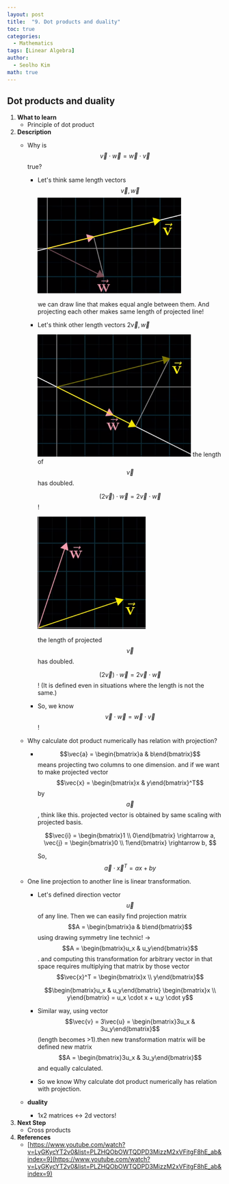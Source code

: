 ```yaml
---
layout: post
title:  "9. Dot products and duality"
toc: true
categories: 
  - Mathematics
tags: [Linear Algebra]
author:
  - Seolho Kim
math: true
---
```

## Dot products and duality

1. **What to learn**
    - Principle of dot product
2. **Description**
    - Why is $$\vec{v} \cdot \vec{w} = \vec{w} \cdot \vec{v}$$ true?
        - Let's think same length vectors $$\vec{v},\vec{w}$$
            ![linear_algebra_1.PNG](/assets/img/linear_algebra_1.PNG)

            we can draw line that makes equal angle between them. And projecting each other makes same length of projected line!

        - Let's think other length vectors $2\vec{v},\vec{w}$

            ![linear_algebra_2.PNG](/assets/img/linear_algebra_2.PNG)
            the length of $$\vec{v}$$  has doubled.

            $$(2\vec{v})\cdot\vec{w} = 2 \vec{v}\cdot\vec{w}$$! 

            ![linear_algebra_3.PNG](/assets/img/linear_algebra_3.PNG)

            the length of projected $$\vec{v}$$ has doubled.

            $$(2\vec{v})\cdot\vec{w} = 2 \vec{v}\cdot\vec{w}$$! (It is defined even in situations where the length is not the same.)

        - So, we know $$\vec{v} \cdot \vec{w} = \vec{w} \cdot \vec{v}$$!
    - Why calculate dot product numerically has relation with projection?
        - $$\vec{a} = \begin{bmatrix}a & b\end{bmatrix}$$ means projecting two columns to one dimension. and if we want to make projected vector $$\vec{x} = \begin{bmatrix}x & y\end{bmatrix}^T$$by $$\vec{a}$$, think like this. projected vector is obtained by same scaling with projected basis.

            $$\vec{i} = \begin{bmatrix}1 \\ 0\end{bmatrix} \rightarrow a, \vec{j} = \begin{bmatrix}0 \\ 1\end{bmatrix} \rightarrow b, $$

             So, $$\vec{a}\cdot\vec{x}^T = ax+by$$

    - One line projection to another line is linear transformation.
        - Let's defined direction vector $$\vec{u}$$ of any line. Then we can easily find projection matrix$$A = \begin{bmatrix}a & b\end{bmatrix}$$ using drawing symmetry line technic! → $$A = \begin{bmatrix}u_x & u_y\end{bmatrix}$$. and computing this transformation for arbitrary vector in that space requires multiplying that matrix by those vector $$\vec{x}^T = \begin{bmatrix}x \\ y\end{bmatrix}$$

            $$\begin{bmatrix}u_x & u_y\end{bmatrix} \begin{bmatrix}x \\ y\end{bmatrix} = u_x \cdot x + u_y \cdot y$$

        - Similar way, using vector $$\vec{v} = 3\vec{u} = \begin{bmatrix}3u_x & 3u_y\end{bmatrix}$$(length becomes >1).then new transformation matrix will be defined new matrix $$A = \begin{bmatrix}3u_x & 3u_y\end{bmatrix}$$ and equally calculated.
        - So we know Why calculate dot product numerically has relation with projection.
    - **duality**
        - 1x2 matrices ↔  2d vectors!
3. **Next Step**
    - Cross products
4. **References**
    - [https://www.youtube.com/watch?v=LyGKycYT2v0&list=PLZHQObOWTQDPD3MizzM2xVFitgF8hE_ab&index=9](https://www.youtube.com/watch?v=LyGKycYT2v0&list=PLZHQObOWTQDPD3MizzM2xVFitgF8hE_ab&index=9)